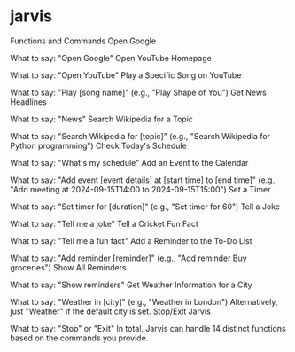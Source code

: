 # jarvis
Functions and Commands
Open Google

What to say: "Open Google"
Open YouTube Homepage

What to say: "Open YouTube"
Play a Specific Song on YouTube

What to say: "Play [song name]" (e.g., "Play Shape of You")
Get News Headlines

What to say: "News"
Search Wikipedia for a Topic

What to say: "Search Wikipedia for [topic]" (e.g., "Search Wikipedia for Python programming")
Check Today's Schedule

What to say: "What's my schedule"
Add an Event to the Calendar

What to say: "Add event [event details] at [start time] to [end time]" (e.g., "Add meeting at 2024-09-15T14:00 to 2024-09-15T15:00")
Set a Timer

What to say: "Set timer for [duration]" (e.g., "Set timer for 60")
Tell a Joke

What to say: "Tell me a joke"
Tell a Cricket Fun Fact

What to say: "Tell me a fun fact"
Add a Reminder to the To-Do List

What to say: "Add reminder [reminder]" (e.g., "Add reminder Buy groceries")
Show All Reminders

What to say: "Show reminders"
Get Weather Information for a City

What to say: "Weather in [city]" (e.g., "Weather in London")
Alternatively, just "Weather" if the default city is set.
Stop/Exit Jarvis

What to say: "Stop" or "Exit"
In total, Jarvis can handle 14 distinct functions based on the commands you provide.
